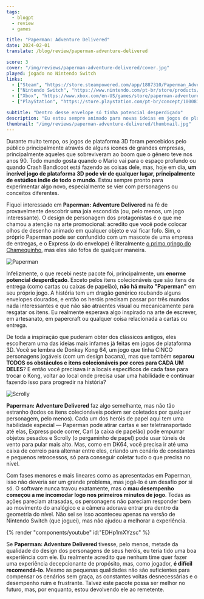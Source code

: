 ```yaml
---
tags:
  - blogpt
  - review
  - games

title: "Paperman: Adventure Delivered"
date: 2024-02-01
translate: /blog/review/paperman-adventure-delivered

score: 3
cover: "/img/reviews/paperman-adventure-delivered/cover.jpg"
played: jogado no Nintendo Switch
links:
  - ["Steam", "https://store.steampowered.com/app/1887310/Paperman_Adventure_Delivered?curator_clanid=44763507"]
  - ["Nintendo Switch", "https://www.nintendo.com/pt-br/store/products/paperman-adventure-delivered-switch/"]
  - ["Xbox", "https://www.xbox.com/en-US/games/store/paperman-adventure-delivered/9nx07lbj93xs"]
  - ["PlayStation", "https://store.playstation.com/pt-br/concept/10008134"]

subtitle: "Dentro desse envelope só tinha potencial desperdiçado"
description: "Eu estou sempre animado para novas ideias em jogos de plataforma 3D, mas dentro desse envelope aqui só tinha um grande potencial desperdiçado."
thumbnail: "/img/reviews/paperman-adventure-delivered/thumbnail.jpg"
---
```


Durante muito tempo, os jogos de plataforma 3D foram percebidos pelo público principalmente através de alguns ícones de grandes empresas, principalmente aqueles que sobreviveram ao boom que o gênero teve nos anos 90. Todo mundo gosta quando o Mario vai para o espaço profundo ou quando Crash Bandicoot está fazendo as coisas dele, mas, hoje em dia, **um incrível jogo de plataforma 3D pode vir de qualquer lugar, principalmente de estúdios indie de todo o mundo**. Estou sempre pronto para experimentar algo novo, especialmente se vier com personagens ou conceitos diferentes.

Fiquei interessado em **Paperman: Adventure Delivered** na fé de provavelmente descobrir uma joia escondida (ou, pelo menos, um jogo interessante). O design de personagem dos protagonistas é o que me chamou a atenção na arte promocional: acredito que você pode colocar olhos de desenho animado em qualquer objeto e vai ficar fofo. Sim, o próprio Paperman pode ser confundido com um mascote de uma empresa de entregas, e o Express (o do envelope) é literalmente [o primo gringo do Chamequinho](https://2.bp.blogspot.com/-vbz6odkJPEI/WqxdFQjdTSI/AAAAAAABpj8/wl1k6G0pUGA6sNUPcM2gAuaBIgTcLEvYACLcBGAs/s1600/chamex%2Bmascote%2B1.jpg), mas eles são fofos de qualquer maneira.

![Paperman](/img/reviews/paperman-adventure-delivered/paperman.jpg)

Infelizmente, o que recebi neste pacote foi, principalmente, um **enorme potencial desperdiçado**. Exceto pelos itens colecionáveis que são itens de entrega (como cartas ou caixas de papelão), **não há muito "Paperman"** em seu próprio jogo. A história tem um dragão genérico roubando alguns envelopes dourados, e então os heróis precisam passar por três mundos nada interessantes e que não são atraentes visual ou mecanicamente para resgatar os itens. Eu realmente esperava algo inspirado na arte de escrever, em artesanato, em papercraft ou qualquer coisa relacionada a cartas ou entrega.

De toda a inspiração que puderam obter dos clássicos antigos, eles escolheram uma das ideias mais infames já feitas em jogos de plataforma 3D. Você se lembra de Donkey Kong 64, um jogo que tinha CINCO personagens jogáveis (com um design bacana), mas que também **separou TODOS os obstáculos e itens colecionáveis por cores para CADA UM DELES**? E então você precisava ir a locais específicos de cada fase para trocar o Kong, voltar ao local onde precisa usar uma habilidade e continuar fazendo isso para progredir na história?

![Scrolly](/img/reviews/paperman-adventure-delivered/scrolly.jpg)

**Paperman: Adventure Delivered** faz algo semelhante, mas não tão estranho (todos os itens colecionáveis podem ser coletados por qualquer personagem, pelo menos). Cada um dos heróis de papel aqui tem uma habilidade especial — Paperman pode atirar cartas e ser teletransportado até elas, Express pode correr, Carl (a caixa de papelão) pode empurrar objetos pesados e Scrolly (o pergaminho de papel) pode usar túneis de vento para pular mais alto. Mas, como em DK64, você precisa ir até uma caixa de correio para alternar entre eles, criando um cenário de constantes e pequenos retrocessos, só para conseguir coletar tudo o que precisa no nível.

Com fases menores e mais lineares como as apresentadas em Paperman, isso não deveria ser um grande problema, mas jogá-lo é um desafio por si só. O software nunca travou exatamente, mas o **mau desempenho começou a me incomodar logo nos primeiros minutos de jogo**. Todas as ações pareciam atrasadas, os personagens não pareciam responder bem ao movimento do analógico e a câmera adorava entrar pra dentro da geometria do nível. Não sei se isso aconteceu apenas na versão de Nintendo Switch (que joguei), mas não ajudou a melhorar a experiência.

{% render "components/youtube" id:"EDHp1mXYzsc" %}

Se **Paperman: Adventure Delivered** tivesse, pelo menos, metade da qualidade do design dos personagens de seus heróis, eu teria tido uma boa experiência com ele. Eu realmente acredito que nenhum time quer fazer uma experiência decepcionante de propósito, mas, como jogador, **é difícil recomendá-lo**. Mesmo as pequenas qualidades não são suficientes para compensar os cenários sem graça, as constantes voltas desnecessárias e o desempenho ruim e frustrante. Talvez este pacote possa ser melhor no futuro, mas, por enquanto, estou devolvendo ele ao remetente.